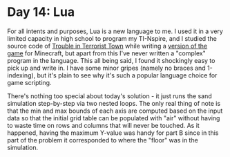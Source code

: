 # Day 14: Lua

For all intents and purposes, Lua is a new language to me. I used it in a very limited capacity in high school to
program my TI-Nspire, and I studied the source code of
[Trouble in Terrorist Town](https://github.com/TroubleInTerroristTown/Public) while writing a
[version of the game](https://github.com/caseif/TTT) for Minecraft, but apart from this I've never written a "complex"
program in the language. This all being said, I found it shockingly easy to pick up and write in. I have some minor
gripes (namely no braces and 1-indexing), but it's plain to see why it's such a popular language choice for game
scripting.

There's nothing too special about today's solution - it just runs the sand simulation step-by-step via two nested loops.
The only real thing of note is that the min and max bounds of each axis are computed based on the input data so that the
initial grid table can be populated with "air" without having to waste time on rows and columns that will never be
touched. As it happened, having the maximum Y-value was handy for part B since in this part of the problem it
corresponded to where the "floor" was in the simulation.
